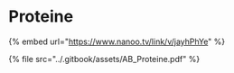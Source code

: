# Proteine

{% embed url="https://www.nanoo.tv/link/v/jayhPhYe" %}

{% file src="../.gitbook/assets/AB_Proteine.pdf" %}
